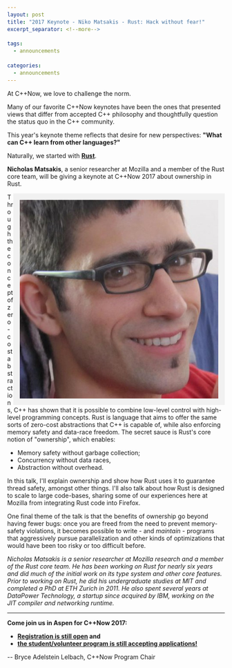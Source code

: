 ```yaml
---
layout: post
title: "2017 Keynote - Niko Matsakis - Rust: Hack without fear!"
excerpt_separator: <!--more-->

tags:
  - announcements
  
categories:
  - announcements
---
```

<style>
    img[alt=Photo] { 
        float: right; 
        padding:10px;
        background: #f1f1f1;
        border:5px #f1f1f1 solid;
    }
</style>

At C++Now, we love to challenge the norm.
 
Many of our favorite C++Now keynotes have been the ones that presented views that differ from accepted C++ philosophy and thoughtfully question the status quo in the C++ community. 

This year's keynote theme reflects that desire for new perspectives: **"What can C++ learn from other languages?"**

Naturally, we started with **[Rust](https://www.rust-lang.org)**.

**Nicholas Matsakis**, a senior researcher at Mozilla and a member of the Rust core team, will be giving a keynote at C++Now 2017 about ownership in Rust.

![Photo](/images/niko_matsakis.jpeg "Nicholas Matsakis, Mozilla, Rust core team")

<!--more-->

Through the concept of zero-cost abstractions, C++ has shown that it is possible to combine low-level control with high-level programming concepts. Rust is language that aims to offer the same sorts of zero-cost abstractions that C++ is capable of, while also enforcing memory safety and data-race freedom. The secret sauce is Rust's core notion
of "ownership", which enables:

- Memory safety without garbage collection;
- Concurrency without data races,
- Abstraction without overhead.

In this talk, I'll explain ownership and show how Rust uses it to guarantee thread safety, amongst other things. I'll also talk about how Rust is designed to scale to large code-bases, sharing some of our experiences here at Mozilla from integrating Rust code into Firefox.

One final theme of the talk is that the benefits of ownership go beyond having fewer bugs: once you are freed from the need to prevent memory-safety violations, it becomes possible to write - and *maintain* - programs that aggressively pursue parallelization and other kinds of optimizations that would have been too risky or too difficult before.

*Nicholas Matsakis is a senior researcher at Mozilla research and a member of the Rust core team. He has been working on Rust for nearly six years and did much of the initial work on its type system and other core features. Prior to working on Rust, he did his undergraduate studies at MIT and completed a PhD at ETH Zurich in 2011. He also spent several years at DataPower Technology, a startup since acquired by IBM, working on the JIT compiler and networking runtime.*

<hr />

<b>Come join us in Aspen for C++Now 2017:</b>

- <b>[Registration is still open](https://cppnow2017.eventbrite.com) and</b>
- <b>[the student/volunteer program is still accepting applications!](/student_volunteer_application/)</b>

-- Bryce Adelstein Lelbach, C++Now Program Chair


